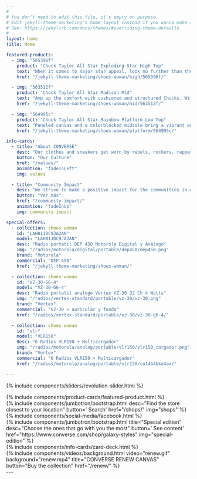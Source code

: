 ```yaml
---
#
# You don't need to edit this file, it's empty on purpose.
# Edit jekyll-theme-marketing's home layout instead if you wanna make some changes
# See: https://jekyllrb.com/docs/themes/#overriding-theme-defaults
#
layout: home
title: Home

featured-products:
  - img: "565396f"
    product: "Chuck Taylor All Star Exploding Star High Top"
    text: "When it comes to major star appeal, look no further than these vibrantly colored Chucks. An exploding star graphic brings standout style to classic and comfortable canvas."
    href: "/jekyll-theme-marketing/shoes-woman/high/565396f/"

  - img: "563512f"
    product: "Chuck Taylor All Star Madison Mid"
    text: "Amp up the comfort with cushioned and structured Chucks. With padding on the collar, heel and tongue, they've got everything you need to keep going."
    href: "/jekyll-theme-marketing/shoes-woman/mid/563512f/"

  - img: "564995c"
    product: "Chuck Taylor All Star Rainbow Platform Low Top"
    text: "Paneled canvas and a colorblocked midsole bring a vibrant edge to your everyday Chucks, while a platform sole gives you a boost. Stand tall."
    href: "/jekyll-theme-marketing/shoes-woman/platform/564995c/"

info-cards:
  - title: "About CONVERSE"
    desc: "Our clothes and sneakers get worn by rebels, rockers, rappers, artists, dreamers, thinkers and originals. We celebrate individuality. If you’re one-of-a-kind, you should try us on."
    button: "Our Culture"
    href: "/values/"
    animation: "fadeInLeft"
    img: values

  - title: "Community Impact"
    desc: "We strive to make a positive impact for the communities in which we live and work."
    button: "Ver más"
    href: "/community-impact/"
    animation: "fadeInUp"
    img: community-impact

special-offers:
  - collection: shoes-woman
    id: "LAH01JDC9JA2AN"
    model: "LAH01JDC9JA2AN"
    desc: "Radio portatil DEP 450 Motorola Digital y Análogo"
    img: "/radios/motorola/digital/portable/dep450/dep450.png"
    brand: "Motorola"
    commercial: "DEP 450"
    href: "/jekyll-theme-marketing/shoes-woman/"

  - collection: shoes-woman
    id: "VZ-30-G6-4"
    model: "VZ-30-G6-4"
    desc: "Radio portatil analogo Vertex VZ-30 32 Ch 4 Watts"
    img: "/radios/vertex-standard/portable/vz-30/vz-30.png"
    brand: "Vertex"
    commercial: "VZ-30 + auricular y funda"
    href: "/radios/vertex-standard/portable/vz-30/vz-30-g6-4/"

  - collection: shoes-woman
    id: "vlr"
    model: "VLR150"
    desc: "6 Radios VLR150 + Multicargador"
    img: "/radios/motorola/analog/portable/vlr150/vlr150_cargador.png"
    brand: "Vertex"
    commercial: "6 Radios VLR150 + Multicargador"
    href: "/radios/motorola/analog/portable/vlr150/cu1464bke4aa/"

---
```

{% include components/sliders/revolution-slider.html %}

<section class="pt-3">
  {% include components/product-cards/featured-product.html %}
</section>

<section class="pt-5">
  {%  include components/jumbotron/bootstrap.html
      desc="Find the store closest to your location"
      button='<i class="fas fa-search"></i> Search'
      href="/shops/"
      img="shops"
  %}
</section>

<section class="container-fluid pt-3">
  <div class="row">
    <article class="col-12 col-md-auto">
      {% include components/social-media/facebook.html %}
    </article>
    <article class="col-12 col-md pt-5 pt-md-0">
      {%  include components/jumbotron/bootstrap.html
          title="Special edition"
          desc="Choose the ones that go with you the most"
          button='<i class="fas fa-star"></i> See content'
          href="https://www.converse.com/shop/galaxy-styles"
          img="special-edition"
      %}
    </article>
  </div>
</section>

<section class="container-fluid pt-5">
  {% include components/info-cards/card-deck.html %}
</section>

<section class="pt-5 pb-5" data-appear-animation="fadeInUp">
  {%  include components/videos/background.html
      video="renew.gif"
      background="renew.mp4"
      title="CONVERSE RENEW CANVAS"
      button="Buy the collection"
      href="/renew/"
  %}
</section>
---
